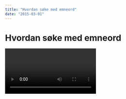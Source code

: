 ```yaml
---
title: "Hvordan søke med emneord"
date: "2015-03-01"
---
```


# Hvordan søke med emneord

<Video id="_yKr4R3k5Pg" />
